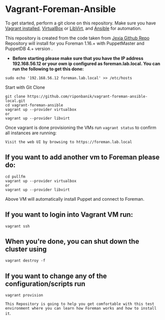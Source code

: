 # Vagrant-Foreman-Ansible

To get started, perform a git clone on this repository. Make sure you have [Vagrant installed](https://docs.vagrantup.com/v2/installation/), [VirtualBox](https://www.virtualbox.org/wiki/Downloads) or [LibVirt](https://libvirt.org/), and [Ansible](https://www.ansible.com/) for automation.

This repository is created from the code taken from [Jexia Github Repo](https://github.com/jexia-com/vagrant-foreman-ansible)
Repository will install for you Foreman 1.16.+ with PuppetMaster and PuppetDB 4.+ version .
* **Before starting please make sure that you have the IP address 192.168.56.12 or your own ip configured as foreman.lab.local. You can run the following to get this done:**
```
sudo echo '192.168.56.12 foreman.lab.local' >> /etc/hosts
```
Start with Git Clone
```
git clone https://github.com/riponbanik/vagrant-foreman-ansible-local.git
cd vagrant-foreman-ansible
vagrant up --provider virtualbox
or
vagrant up --provider libvirt
```

Once vagrant is done provisioning the VMs run `vagrant status` to confirm all instances are running:

```
Visit the web UI by browsing to https://foreman.lab.local
```
## If you want to add another vm to Foreman please do:
```
cd pullfm
vagrant up --provider virtualbox
or
vagrant up --provider libvirt
```
Above VM will automatically install Puppet and connect to Foreman.

## If you want to login into Vagrant VM run:
```
vagrant ssh
```

## When you're done, you can shut down the cluster using
```
vagrant destroy -f
```
## If you want to change any of the configuration/scripts run
```
vagrant provision
```
`This Repository is going to help you get comfortable with this test environment where you can learn how Foreman works and how to install it`.
